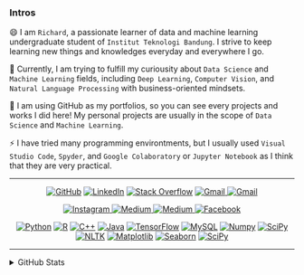 ### Intros
😄 I am `Richard`, a passionate learner of data and machine learning undergraduate student of `Institut Teknologi Bandung`. I strive to keep learning new things and knowledges everyday and everywhere I go.

🌱 Currently, I am trying to fulfill my curiousity about `Data Science` and `Machine Learning` fields, including `Deep Learning`, `Computer Vision`, and `Natural Language Processing` with business-oriented mindsets.

🔭 I am using GitHub as my portfolios, so you can see every projects and works I did here! My personal projects are usually in the scope of `Data Science` and `Machine Learning`.

⚡ I have tried many programming environtments, but I usually used `Visual Studio Code`, `Spyder`, and `Google Colaboratory` or `Jupyter Notebook` as I think that they are very practical.

----------------------------------------------------------------------


<p align="center">
    <a href="https://github.com/RichardRivaldo" target="_blank"><img alt="GitHub" src="https://img.shields.io/badge/-RichardRivaldo-181717?style=flat-square&logo=GitHub&logoColor=white"></a>
    <a href="https://www.linkedin.com/in/richard-rivaldo" target="_blank"><img alt="LinkedIn" src="https://img.shields.io/badge/-Richard Rivaldo-0077B5?style=flat-square&logo=Linkedin&logoColor=white"></a>
    <a href="https://stackoverflow.com/users/13268051/richard?tab=profile" target="_blank"><img alt="Stack Overflow" src="https://img.shields.io/badge/-Richard-FE7A16?style=flat-square&logo=Stack-Overflow&logoColor=white"></a>
   <a href="mailto:richardrivaldo84@gmail.com" target="_blank"><img alt="Gmail" src="https://img.shields.io/badge/-richardrivaldo84@gmail.com-c14438?style=plastic&logo=Gmail&logoColor=white")</a>
    <a href="mailto:13519185@std.stei.itb.ac.id" target="_blank"><img alt="Gmail" src="https://img.shields.io/badge/-13519185@std.stei.itb.ac.id-c14438?style=plastic&logo=Gmail&logoColor=white")</a>
</p>

<p align="center">
    <a href="https://www.instagram.com/richard_.rivaldo" target="_blank"><img alt="Instagram" src="https://img.shields.io/badge/-richard__.rivaldo-purple?style=flat-square&logo=instagram&logoColor=white")</a>
    <a href="https://medium.com/@richardrivaldo84" target="_blank"><img alt="Medium" src="https://img.shields.io/badge/-@richardrivaldo84-black?style=plastic&labelColor=000000&logo=Medium")</a>
    <a href="https://twitter.com/rrivaldo_" target="_blank"><img alt="Medium" src="https://img.shields.io/badge/-rrivaldo__-blue?style=plastic&logo=Twitter&logoColor=white")</a>
    <a href="https://www.facebook.com/richard.rivaldo.77/" target="_blank"><img alt="Facebook" src="https://img.shields.io/badge/-Richard Rivaldo-blue?style=plastic&logo=Facebook&logoColor=white")</a>
</p>
      

<p align="center">
    <a href="https://github.com/RichardRivaldo?tab=repositories&language=python" target="_blank"><img alt="Python" src="https://img.shields.io/badge/-Python-3776AB?style=flat-square&logo=Python&logoColor=white"></a>
    <a href="https://github.com/RichardRivaldo?tab=repositories&language=r" target="_blank"><img alt="R" src="https://img.shields.io/badge/-R-276DC3?style=flat-square&logo=R&logoColor=white"></a>
    <a href="https://github.com/RichardRivaldo?tab=repositories&language=c%2B%2B" target="_blank"><img alt="C++" src="https://img.shields.io/badge/-C/C%2B%2B-00599C?style=flat-square&logo=C%2B%2B&logoColor=white"></a>
    <a href="https://github.com/RichardRivaldo?tab=repositories&language=java" target="_blank"><img alt="Java" src="https://img.shields.io/badge/-Java-FF4500?style=flat-square&logo=java&logoColor=white"></a>
    <a href="https://github.com/RichardRivaldo?tab=repositories&language=tensorflow" target="_blank"><img alt="TensorFlow" src="https://img.shields.io/badge/-Tensorflow-FFA500?style=flat-square&logo=tensorflow&logoColor=white"></a>
    <a href="https://github.com/RichardRivaldo?tab=repositories&language=mysql" target="_blank"><img alt="MySQL" src="https://img.shields.io/badge/-MySQL-00BFFF?style=flat-square&logo=mysql&logoColor=white"></a>
    <a href="https://github.com/RichardRivaldo?tab=repositories&language=numpy" target="_blank"><img alt="Numpy" src="https://img.shields.io/badge/-Numpy-0000FF?style=flat-square&logo=Numpy&logoColor=white"></a>
    <a href="https://github.com/RichardRivaldo?tab=repositories&language=scikit-learn" target="_blank"><img alt="SciPy" src="https://img.shields.io/badge/-ScikitLearn-FF8C00?style=flat-square&logo=sklearn&logoColor=white"></a>
    <a href="https://github.com/RichardRivaldo?tab=repositories&language=nltk" target="_blank"><img alt="NLTK" src="https://img.shields.io/badge/-NLTK-F08080?style=flat-square&logo=nltk&logoColor=white"></a>
    <a href="https://github.com/RichardRivaldo?tab=repositories&language=matplotlib" target="_blank"><img alt="Matplotlib" src="https://img.shields.io/badge/-Matplotlib-6A5ACD?style=flat-square&logo=Matplotlib&logoColor=white"></a>
    <a href="https://github.com/RichardRivaldo?tab=repositories&language=seaborn" target="_blank"><img alt="Seaborn" src="https://img.shields.io/badge/-Seaborn-663399?style=flat-square&logo=Seaborn&logoColor=white"></a>
    <a href="https://github.com/RichardRivaldo?tab=repositories&language=scipy" target="_blank"><img alt="SciPy" src="https://img.shields.io/badge/-SciPy-00FF00?style=flat-square&logo=SciPy&logoColor=white"></a>
</p>

-----------------------------------------------------------------

<details>
<summary>GitHub Stats</summary>
<p align="center">
    <img alt = "GitHub Stats" src="https://github-readme-stats.vercel.app/api?username=RichardRivaldo&show_icons=true&theme=radical&hide=issues&hide_border=true">
    <br>
    <img alt = "Top Language" src="https://github-readme-stats.vercel.app/api/top-langs/?username=RichardRivaldo&hide=html,&hide_border=true&theme=dracula"
</p>
</details> 
